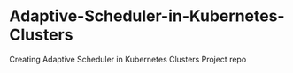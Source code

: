 # Adaptive-Scheduler-in-Kubernetes-Clusters
Creating Adaptive Scheduler in Kubernetes Clusters Project repo
